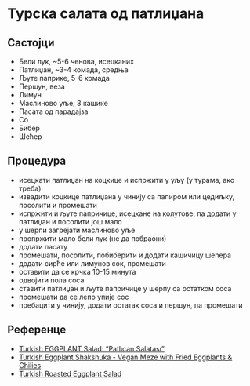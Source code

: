 # Турска салата од патлиџана

## Састојци

* Бели лук, ~5-6 ченова, исецканих
* Патлиџан, ~3-4 комада, средња
* Љуте паприке, 5-6 комада
* Першун, веза
* Лимун
* Маслиново уље, 3 кашике
* Пасата од парадајза
* Со
* Бибер
* Шећер

## Процедура

* исецкати патлиџан на коцкице и испржити у уљу (у турама, ако треба)
* извадити коцкице патлиџана у чинију са папиром или цедиљку, посолити и промешати
* испржити и љуте папричице, исецкане на колутове, па додати у патлиџан и посолити још мало
* у шерпи загрејати маслиново уље
* пропржити мало бели лук (не да побраони)
* додати пасату
* промешати, посолити, побиберити и додати кашичицу шећера
* додати сирће или лимунов сок, промешати
* оставити да се крчка 10-15 минута
* одвојити пола соса
* ставити патлиџан и љуте папричице у шерпу са остатком соса
* промешати да се лепо упије сос
* пребацити у чинију, додати остатак соса и першун, па промешати

## Референце

* [Turkish EGGPLANT Salad: “Patlıcan Salatası”](https://youtu.be/ZdUBQiSMIxo)
* [Turkish Eggplant Shakshuka - Vegan Meze with Fried Eggplants & Chilies](https://youtu.be/PLypSDyimdU)
* [Turkish Roasted Eggplant Salad](https://youtu.be/Zqcb5Ma044g)
